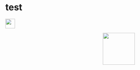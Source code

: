 # test

[<img style="margin-right: 30px" src=bar.svg height=30>](https://github.com/Abdl2000/test/blob/main/TNO%20logo.jpg)



<img style="margin-right: 100px" align="right" src="https://github.com/RelentlessRDS/INNO-TNO/blob/main/assets/TNO%20logo.jpg" height=100>

